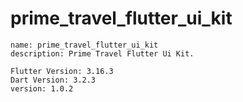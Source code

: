#  prime_travel_flutter_ui_kit
    name: prime_travel_flutter_ui_kit
    description: Prime Travel Flutter Ui Kit.

    Flutter Version: 3.16.3
    Dart Version: 3.2.3
    version: 1.0.2